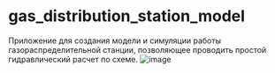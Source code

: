 # gas_distribution_station_model
Приложение для создания модели и симуляции работы газораспределительной станции, позволяющее проводить простой гидравлический расчет по схеме.
![image](https://github.com/Gagaved/gas_distribution_station_model/assets/75212647/0abcec11-355f-4fe2-9f0c-f50a6ae3348f)
